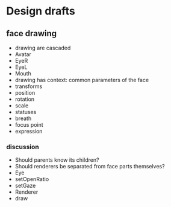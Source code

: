 # Design drafts

## face drawing

* drawing are cascaded
 * Avatar
  * EyeR
  * EyeL
  * Mouth
* drawing has context: common parameters of the face
 * transforms
  * position
  * rotation 
  * scale
 * statuses
  * breath
  * focus point
  * expression
  
### discussion

* Should parents know its children?
* Should renderers be separated from face parts themselves? 
 * Eye
  * setOpenRatio
  * setGaze
 * Renderer
  * draw
